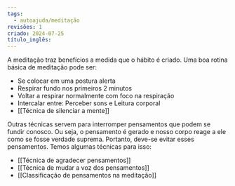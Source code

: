 ```yaml
---
tags:
  - autoajuda/meditação
revisões: 1
criado: 2024-07-25
título_inglês:
---
```

A meditação traz benefícios a medida que o hábito é criado. Uma boa rotina básica de meditação pode ser: 
- Se colocar em uma postura alerta
- Respirar fundo nos primeiros 2 minutos
- Voltar a respirar normalmente com foco na respiração
- Intercalar entre: Perceber sons e Leitura corporal
- [[Técnica de silenciar a mente]]

Outras técnicas servem para interromper pensamentos que podem se fundir conosco. Ou seja, o pensamento é gerado e nosso corpo reage a ele como se fosse verdade suprema. Portanto, deve-se evitar esses pensamentos. Temos algumas técnicas para isso:
- [[Técnica de agradecer pensamentos]] 
- [[Técnica de mudar a voz dos pensamentos]]
- [[Classificação de pensamentos na meditação]]


